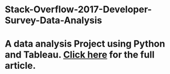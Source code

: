 # Stack-Overflow-2017-Developer-Survey-Data-Analysis
# A data  analysis Project using Python and Tableau. [Click here](#) for the full article.
